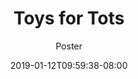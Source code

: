 ---
title: "Toys for Tots"
date: 2019-01-12T09:59:38-08:00
draft: true
subtitle: "Poster"
image: "/img/toys-for-tots-1080x1080.png"
---